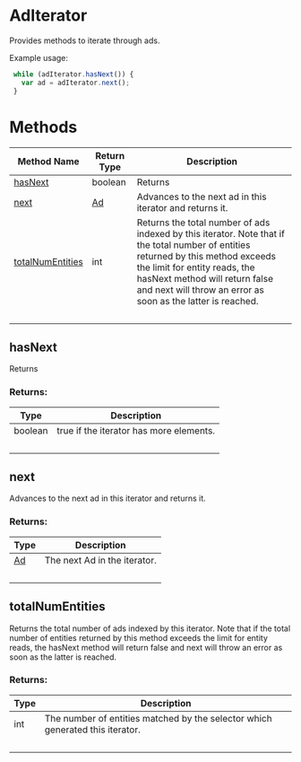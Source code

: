# AdIterator
Provides methods to iterate through ads.

Example usage:
```javascript
 while (adIterator.hasNext()) {
   var ad = adIterator.next();
 }
```

# Methods
|Method Name|Return Type|Description|
|-|-|-
[hasNext](#hasnext)|boolean|Returns <br />
[next](#next)|[Ad](./Ad)|Advances to the next ad in this iterator and returns it.<br />
[totalNumEntities](#totalnumentities)|int|Returns the total number of ads indexed by this iterator. Note that if the total number of entities returned by this method exceeds the limit for entity reads, the hasNext method will return false and next will throw an error as soon as the latter is reached.<br />
&nbsp;|&nbsp;|&nbsp;

## <a name="hasnext"></a>hasNext
Returns 


### Returns:
|Type|Description|
|-|-
boolean|true if the iterator has more elements.
&nbsp;|&nbsp;
## <a name="next"></a>next
Advances to the next ad in this iterator and returns it.


### Returns:
|Type|Description|
|-|-
[Ad](./Ad)|The next Ad in the iterator.
&nbsp;|&nbsp;
## <a name="totalnumentities"></a>totalNumEntities
Returns the total number of ads indexed by this iterator. Note that if the total number of entities returned by this method exceeds the limit for entity reads, the hasNext method will return false and next will throw an error as soon as the latter is reached.


### Returns:
|Type|Description|
|-|-
int|The number of entities matched by the selector which generated this iterator.
&nbsp;|&nbsp;
